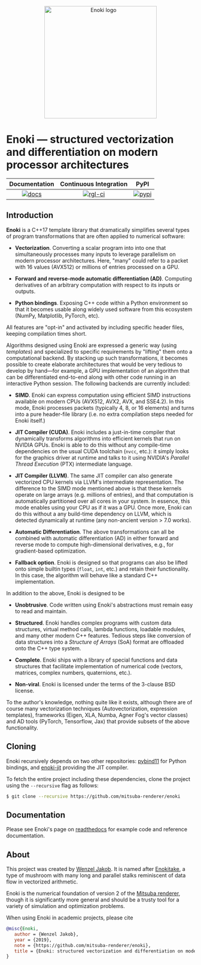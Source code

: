 <p align="center"><img src="https://github.com/mitsuba-renderer/enoki/raw/master/docs/enoki-logo.png" alt="Enoki logo" width="300"/></p>

# Enoki — structured vectorization and differentiation on modern processor architectures

| Documentation   | Continuous Integration |       PyPI      |
|      :---:      |          :---:         |       :---:     |
| [![docs][1]][2] |    [![rgl-ci][3]][4]   | [![pypi][5]][6] |


[1]: https://readthedocs.org/projects/enoki-wjakob/badge/?version=latest
[2]: http://enoki-wjakob.readthedocs.org/en/latest
[3]: https://rgl-ci.epfl.ch/app/rest/builds/buildType(id:Enoki_Build)/statusIcon.svg
[4]: https://rgl-ci.epfl.ch/viewType.html?buildTypeId=Enoki_Build&guest=1
[5]: https://img.shields.io/pypi/v/enoki.svg
[6]: https://pypi.org/pypi/enoki

## Introduction

**Enoki** is a C++17 template library that dramatically simplifies several
types of program transformations that are often applied to numerical software:

* **Vectorization**. Converting a scalar program into into one that
  simultaneously processes many inputs to leverage parallelism on modern
  processor architectures. Here, "many" could refer to a packet with 16 values
  (AVX512) or millions of entries processed on a GPU.

* **Forward and reverse-mode automatic differentiation (AD)**. Computing
  derivatives of an arbitrary computation with respect to its inputs or
  outputs.

* **Python bindings**. Exposing C++ code within a Python environment so that it
  becomes usable along widely used software from this ecosystem (NumPy,
  Matplotlib, PyTorch, etc).

All features are "opt-in" and activated by including specific header files,
keeping compilation times short.

Algorithms designed using Enoki are expressed a generic way (using *templates*)
and specialized to specific requirements by "lifting" them onto a computational
backend. By stacking up such transformations, it becomes possible to create
elaborate architectures that would be very tedious to develop by hand—for
example, a GPU implementation of an algorithm that can be differentiated
end-to-end along with other code running in an interactive Python session.
The following backends are currently included:

* **SIMD**. Enoki can express computation using efficient SIMD instructions
  available on modern CPUs (AVX512, AVX2, AVX, and SSE4.2). In this mode, Enoki
  processes packets (typically 4, 8, or 16 elements) and turns into a pure
  header-file library (i.e. no extra compilation steps needed for Enoki
  itself.)

* **JIT Compiler (CUDA)**. Enoki includes a just-in-time compiler that
  dynamically transforms algorithms into efficient kernels that run on NVIDIA
  GPUs. Enoki is able to do this without any compile-time dependencies on the
  usual CUDA toolchain (``nvcc``, etc.): it simply looks for the graphics
  driver at runtime and talks to it using NVIDIA's *Parallel Thread Execution*
  (PTX) intermediate language.

* **JIT Compiler (LLVM)**. The same JIT compiler can also generate vectorized
  CPU kernels via LLVM's intermediate representation. The difference to the
  SIMD mode mentioned above is that these kernels operate on large arrays (e.g.
  millions of entries), and that computation is automatically partitioned over
  all cores in your system. In essence, this mode enables using your CPU as if
  it was a GPU. Once more, Enoki can do this without a any build-time
  dependency on LLVM, which is detected dynamically at runtime (any non-ancient
  version > 7.0 works).

* **Automatic Differentiation**. The above transformations can all be combined
  with automatic differentiation (AD) in either forward and reverse mode to
  compute high-dimensional derivatives, e.g., for gradient-based optimization.

* **Fallback option**. Enoki is designed so that programs can also be lifted onto
  simple builtin types (``float``, ``int``, etc.) and retain their
  functionality. In this case, the algorithm will behave like a standard C++
  implementation.

In addition to the above, Enoki is designed to be

* **Unobtrusive**. Code written using Enoki's abstractions must remain easy
  to read and maintain.

* **Structured**. Enoki handles complex programs with
  custom data structures, virtual method calls, lambda functions, loadable
  modules, and many other modern C++ features. Tedious steps like conversion of
  data structures into a *Structure of Arrays* (SoA) format are offloaded onto
  the C++ type system.

* **Complete**. Enoki ships with a library of special functions and data
  structures that facilitate implementation of numerical code (vectors,
  matrices, complex numbers, quaternions, etc.).

* **Non-viral**. Enoki is licensed under the terms of the 3-clause BSD license.

To the author's knowledge, nothing quite like it exists, although there are of
course many vectorization techniques (Autovectorization, expression templates),
frameworks (Eigen, XLA, Numba, Agner Fog's vector classes) and AD tools
(PyTorch, Tensorflow, Jax) that provide subsets of the above functionality.

## Cloning

Enoki recursively depends on two other repositories:
[pybind11](https://github.com/pybind/pybind11) for Python bindings, and
[enoki-jit](https://github.com/mitsuba-renderer/enoki-jit) providing the JIT
compiler.

To fetch the entire project including these dependencies, clone the project
using the ``--recursive`` flag as follows:

```bash
$ git clone --recursive https://github.com/mitsuba-renderer/enoki
```

## Documentation

Please see Enoki's page on
[readthedocs](https://enoki.readthedocs.io/en/master/demo.html) for example
code and reference documentation.

## About

This project was created by [Wenzel Jakob](http://rgl.epfl.ch/people/wjakob).
It is named after [Enokitake](https://en.wikipedia.org/wiki/Enokitake), a type
of mushroom with many long and parallel stalks reminiscent of data flow in
vectorized arithmetic.

Enoki is the numerical foundation of version 2 of the [Mitsuba
renderer](https://github.com/mitsuba-renderer/mitsuba2), though it is
significantly more general and should be a trusty tool for a variety of
simulation and optimization problems.

When using Enoki in academic projects, please cite

```bibtex
@misc{Enoki,
   author = {Wenzel Jakob},
   year = {2019},
   note = {https://github.com/mitsuba-renderer/enoki},
   title = {Enoki: structured vectorization and differentiation on modern processor architectures}
}
```
